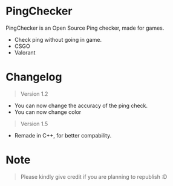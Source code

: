 # PingChecker

PingChecker is an Open Source Ping checker, made for games.

  - Check ping without going in game.
  - CSGO
  - Valorant

# Changelog
>Version 1.2
  - You can now change the accuracy of the ping check.
  - You can now change color
>Version 1.5
  - Remade in C++, for better compability.

# Note
   > Please kindly give credit if you are planning to republish :D
